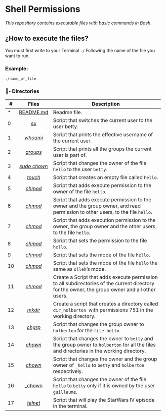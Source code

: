 # Shell Permissions

_This repository contains executable files with basic commands in Bash._

## ¿How to execute the files?

You must first write to your Terminal `./` Following the name of the file you want to run.

### Example:
```
./name_of_file
```
### :file_folder:- Directories

#|Files|Description
---|:---:|---
*|[README.md](./README.md)| Readme file.
0|[_su_](./0-iam_betty)|  Script that switches the current user to the user betty.
1|[_whoami_](./1-who_am_i)| Script that prints the effective username of the current user.
2|[_groups_](./2-groups)| Script that prints all the groups the current user is part of.
3|[_sudo chown_](./3-new_owner)| Script that changes the owner of the file `hello` to the user `betty`.
4|[_touch_](./4-empty)| Script that creates an empty file called `hello`.
5|[_chmod_](./5-execute)|Script that adds execute permission to the owner of the file `hello`.
6|[_chmod_](./6-multiple_permissions)| Script that adds execute permission to the owner and the group owner, and read permission to other users, to the file `hello`.
7|[_chmod_](./7-everybody)| Script that adds execution permission to the owner, the group owner and the other users, to the file `hello`.
8|[_chmod_](./8-James_Bond)| Script that sets the permission to the file `hello`.
9|[_chmod_](./9-John_Doe)| Script that sets the mode of the file `hello`.
10|[_chmod_](./100-Star_Wars)| Script that sets the mode of the file `hello` the same as `olleh`’s mode.
11|[_chmod_](./11-lists)| Create a Script that adds execute permission to all subdirectories of the current directory for the owner, the group owner and all other users.
12|[_mkdir_](./11-directories_permissions)| Create a script that creates a directory called `dir_holberton `with permissions 751 in the working directory.
13|[_chgrp_](./13-change_group)| Script that changes the group owner to `holberton` for the `file hello`.
14|[_chown_](./14-change_owner_and_group)| Script that changes the owner to `betty` and the group owner to `holberton` for all the files and directories in the working directory.
15|[_chown_](./15-symbolic_link_permissions)| Script that changes the owner and the group owner of `_hello` to `betty` and `holberton` respectively.
16|[_chown](./16-if_only)| Script that changes the owner of the file `hello` to `betty` only if it is owned by the user `guillaume`.
17|[_telnet_](./100-Star_Wars)| Script that will play the StarWars IV episode in the terminal.
